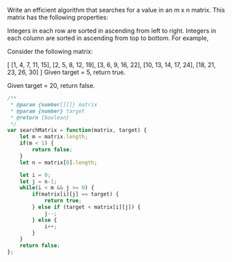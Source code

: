 Write an efficient algorithm that searches for a value in an m x n matrix. This matrix has the following properties:

Integers in each row are sorted in ascending from left to right.
Integers in each column are sorted in ascending from top to bottom.
For example,

Consider the following matrix:

[
  [1,   4,  7, 11, 15],
  [2,   5,  8, 12, 19],
  [3,   6,  9, 16, 22],
  [10, 13, 14, 17, 24],
  [18, 21, 23, 26, 30]
]
Given target = 5, return true.

Given target = 20, return false.

```js
/**
 * @param {number[][]} matrix
 * @param {number} target
 * @return {boolean}
 */
var searchMatrix = function(matrix, target) {
    let m = matrix.length;
    if(m < 1) {
        return false;
    }
    let n = matrix[0].length;

    let i = 0;
    let j = n-1;
    while(i < m && j >= 0) {
        if(matrix[i][j] == target) {
            return true;
        } else if (target < matrix[i][j]) {
            j--;
        } else {
            i++;
        }
    }
    return false;
};
```
